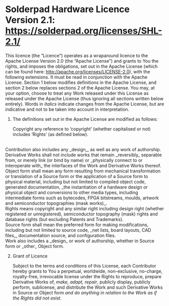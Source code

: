 # Solderpad Hardware Licence Version 2.1:  https://solderpad.org/licenses/SHL-2.1/

This licence (the “Licence”) operates as a wraparound licence to the Apache License Version 2.0 (the “Apache License”)
and grants to You the rights, and imposes the obligations, set out in the Apache License
(which can be found here: http://apache.org/licenses/LICENSE-2.0), with the following extensions.
It must be read in conjunction with the Apache License.
Section 1 below modifies definitions in the Apache License,
and section 2 below replaces sections 2 of the Apache License.
You may, at your option, choose to treat any Work released under this License as released
under the Apache License (thus ignoring all sections written below entirely).
Words in _italics_ indicate changes from the Apache License, but are indicative and not to be
taken into account in interpretation.

1. The definitions set out in the Apache License are modified as follows:

   Copyright any reference to ‘copyright’ (whether capitalised or not) includes ‘Rights’ (as defined below).
<br>
   Contribution also includes any _design_, as well as any work of authorship.
<br>
   Derivative Works shall not include works that remain _reversibly_ separable from, or merely link (or bind by name) or _physically connect to or interoperate with_ the interfaces of the Work and Derivative Works thereof.
<br>
   Object form shall mean any form resulting from mechanical transformation or translation of a Source form or the application of a Source form to physical material, including but not limited to compiled object code, generated documentation, _the instantiation of a hardware design or physical object and conversions to other media types, including intermediate forms such as bytecodes, FPGA bitstreams, moulds, artwork and semiconductor topographies (mask works)_.
<br>
   Rights means copyright and any similar right including design right (whether registered or unregistered), semiconductor topography (mask) rights and database rights (but excluding Patents and Trademarks).
<br>
   Source form shall mean the preferred form for making modifications, including but not limited to source code, _net lists, board layouts, CAD files_, documentation source, and configuration files.
<br>
   Work also includes a _design_ or work of authorship, whether in Source form or _other_ Object form.

2. Grant of Licence

   Subject to the terms and conditions of this License, each Contributor hereby grants to You a perpetual, worldwide, non-exclusive, no-charge, royalty-free, irrevocable license under the Rights to reproduce, prepare Derivative Works of, _make, adapt, repair_, publicly display, publicly perform, sublicense, and distribute the Work and such Derivative Works in Source or Object form _and do anything in relation to the Work as if the Rights did not exist_.
